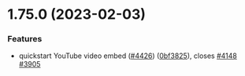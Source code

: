 # 1.75.0 (2023-02-03)


### Features

* quickstart YouTube video embed ([#4426](https://github.com/EddieHubCommunity/LinkFree/issues/4426)) ([0bf3825](https://github.com/EddieHubCommunity/LinkFree/commit/0bf38253ec19c20381f3aae3e1e60d9d25becebb)), closes [#4148](https://github.com/EddieHubCommunity/LinkFree/issues/4148) [#3905](https://github.com/EddieHubCommunity/LinkFree/issues/3905)




